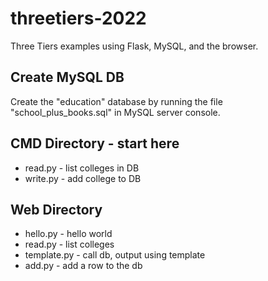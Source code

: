 # threetiers-2022
Three Tiers examples using Flask, MySQL, and the browser.

## Create MySQL DB
Create the "education" database by running the file "school_plus_books.sql" in MySQL server console.

## CMD Directory - start here
* read.py - list colleges in DB
* write.py - add college to DB

## Web Directory
* hello.py - hello world
* read.py - list colleges
* template.py - call db, output using template
* add.py - add a row to the db
